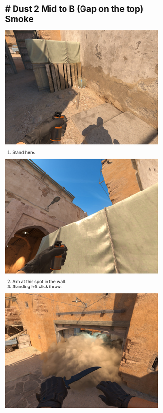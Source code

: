 # # Dust 2 Mid to B (Gap on the top) Smoke

![Spot](./pos.jpg)

1. Stand here.

![Aim](./aim.jpg)

2. Aim at this spot in the wall.
3. Standing left click throw.

![Result](./result.jpg)